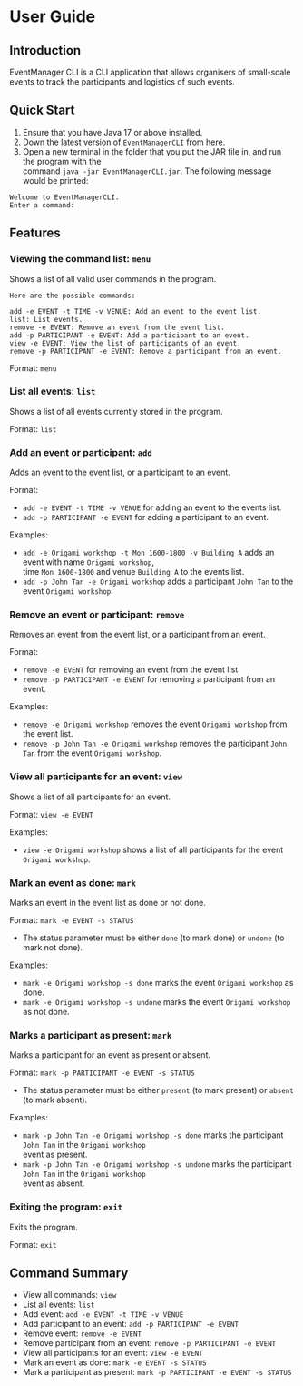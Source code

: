# User Guide

## Introduction

EventManager CLI is a CLI application that allows organisers of small-scale events to track
the participants and logistics of such events.

## Quick Start

1. Ensure that you have Java 17 or above installed.
2. Down the latest version of `EventManagerCLI` from [here](https://github.com/AY2425S1-CS2113-W13-3/tp/releases).
3. Open a new terminal in the folder that you put the JAR file in, and run the program with the  
command ```java -jar EventManagerCLI.jar```.
The following message would be printed:
```
Welcome to EventManagerCLI.
Enter a command:
```

## Features 

### Viewing the command list: `menu`
Shows a list of all valid user commands in the program.

```
Here are the possible commands:

add -e EVENT -t TIME -v VENUE: Add an event to the event list.
list: List events.
remove -e EVENT: Remove an event from the event list.
add -p PARTICIPANT -e EVENT: Add a participant to an event.
view -e EVENT: View the list of participants of an event.
remove -p PARTICIPANT -e EVENT: Remove a participant from an event.
```

Format: `menu`

### List all events: `list`
Shows a list of all events currently stored in the program.

Format: `list`

### Add an event or participant: `add`
Adds an event to the event list, or a participant to an event.

Format:  
* `add -e EVENT -t TIME -v VENUE` for adding an event to the events list.
* `add -p PARTICIPANT -e EVENT` for adding a participant to an event.

Examples:
* `add -e Origami workshop -t Mon 1600-1800 -v Building A` adds an event with name `Origami workshop`,  
time `Mon 1600-1800` and venue `Building A` to the events list.
* `add -p John Tan -e Origami workshop` adds a participant `John Tan` to the event `Origami workshop`.

### Remove an event or participant: `remove` 
Removes an event from the event list, or a participant from an event.

Format:
* `remove -e EVENT` for removing an event from the event list.
* `remove -p PARTICIPANT -e EVENT` for removing a participant from an event.

Examples:
* `remove -e Origami workshop` removes the event `Origami workshop` from the event list.
* `remove -p John Tan -e Origami workshop` removes the participant `John Tan` from the event `Origami workshop`.

### View all participants for an event: `view`
Shows a list of all participants for an event.

Format: `view -e EVENT`

Examples:
* `view -e Origami workshop` shows a list of all participants for the event `Origami workshop`.

### Mark an event as done: `mark`
Marks an event in the event list as done or not done.

Format: `mark -e EVENT -s STATUS`
* The status parameter must be either `done` (to mark done) or `undone` (to mark not done).

Examples:
* `mark -e Origami workshop -s done` marks the event `Origami workshop` as done.
* `mark -e Origami workshop -s undone` marks the event `Origami workshop` as not done.

### Marks a participant as present: `mark`
Marks a participant for an event as present or absent.

Format: `mark -p PARTICIPANT -e EVENT -s STATUS`
* The status parameter must be either `present` (to mark present) or `absent` (to mark absent).

Examples:
* `mark -p John Tan -e Origami workshop -s done` marks the participant `John Tan` in the `Origami workshop`  
event as present.
* `mark -p John Tan -e Origami workshop -s undone` marks the participant `John Tan` in the `Origami workshop`   
event as absent.

### Exiting the program: `exit`
Exits the program.

Format: `exit`

## Command Summary

* View all commands: `view`
* List all events: `list`
* Add event: `add -e EVENT -t TIME -v VENUE`
* Add participant to an event: `add -p PARTICIPANT -e EVENT`
* Remove event: `remove -e EVENT`
* Remove participant from an event: `remove -p PARTICIPANT -e EVENT`
* View all participants for an event: `view -e EVENT`
* Mark an event as done: `mark -e EVENT -s STATUS`
* Mark a participant as present: `mark -p PARTICIPANT -e EVENT -s STATUS`
